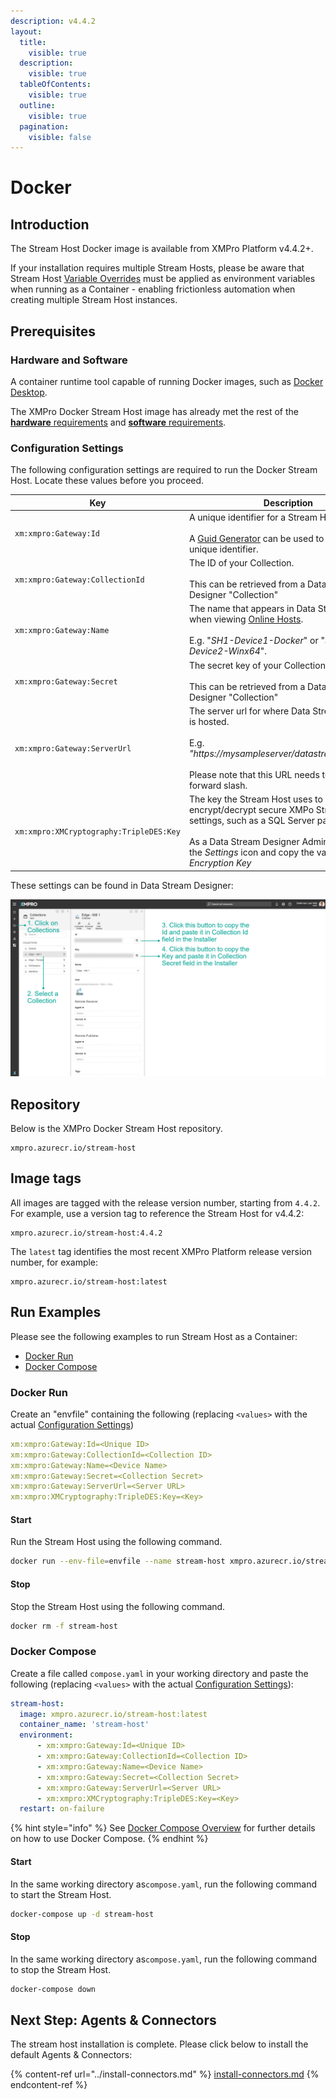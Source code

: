 ```yaml
---
description: v4.4.2
layout:
  title:
    visible: true
  description:
    visible: true
  tableOfContents:
    visible: true
  outline:
    visible: true
  pagination:
    visible: false
---
```


# Docker

## Introduction

The Stream Host Docker image is available from XMPro Platform v4.4.2+.

If your installation requires multiple Stream Hosts, please be aware that Stream Host [Variable Overrides](../../../how-tos/stream-host.md#how-to-override-variables) must be applied as environment variables when running as a Container - enabling frictionless automation when creating multiple Stream Host instances.

## Prerequisites

### **Hardware and Software**

A container runtime tool capable of running Docker images, such as [Docker Desktop](https://www.docker.com/products/docker-desktop/).

The XMPro Docker Stream Host image has already met the rest of the [**hardware** requirements](../../install.md#hardware-requirements) and [**software** requirements](../../install.md#software-requirements).

### Configuration Settings

The following configuration settings are required to run the Docker Stream Host. Locate these values before you proceed.

<table><thead><tr><th width="305">Key</th><th>Description</th><th data-hidden>Name</th></tr></thead><tbody><tr><td><code>xm:xmpro:Gateway:Id</code></td><td>A unique identifier for a Stream Host instance.<br><br>A <a href="https://www.guidgenerator.com/">Guid Generator</a> can be used to generate a unique identifier.</td><td></td></tr><tr><td><code>xm:xmpro:Gateway:CollectionId</code></td><td>The ID of your Collection.<br><br>This can be retrieved from a Data Stream Designer "Collection"</td><td></td></tr><tr><td><code>xm:xmpro:Gateway:Name</code></td><td>The name that appears in Data Stream Designer when viewing <a href="../../../how-tos/stream-host.md#how-to-find-online-hosts">Online Hosts</a>.<br><br>E.g. "<em>SH1-Device1-Docker</em>" or "<em>SH2-Device2-Winx64</em>".</td><td></td></tr><tr><td><code>xm:xmpro:Gateway:Secret</code></td><td>The secret key of your Collection.<br><br>This can be retrieved from a Data Stream Designer "Collection"</td><td><em>Server Url</em></td></tr><tr><td><code>xm:xmpro:Gateway:ServerUrl</code></td><td>The server url for where Data Stream Designer is hosted.<br><br>E.g. <em>"https://mysampleserver/datastreamdesigner/".</em> <br><br>Please note that this URL needs to end in a forward slash.</td><td><em>Collection ID</em></td></tr><tr><td><code>xm:xmpro:XMCryptography:TripleDES:Key</code></td><td>The key the Stream Host uses to encrypt/decrypt secure XMPo Stream Object settings, such as a SQL Server password. <br><br>As a Data Stream Designer Administrator, click the <em>Settings</em> icon and copy the value for the <em>Encryption Key</em></td><td><em>Key</em></td></tr></tbody></table>

These settings can be found in Data Stream Designer:

![Fig 1: Collection details in Data Stream Designer](<../../../.gitbook/assets/image (1489).png>)

## Repository

Below is the XMPro Docker Stream Host repository.

```
xmpro.azurecr.io/stream-host
```

## Image tags

All images are tagged with the release version number, starting from `4.4.2`. For example, use a version tag to reference the Stream Host for v4.4.2:&#x20;

```
xmpro.azurecr.io/stream-host:4.4.2
```

The `latest` tag identifies the most recent XMPro Platform release version number, for example:

```
xmpro.azurecr.io/stream-host:latest
```

## **Run Examples**

Please see the following examples to run Stream Host as a Container:

* [Docker Run](docker.md#docker-run)
* [Docker Compose](docker.md#docker-compose)

### Docker Run

Create an "envfile" containing the following (replacing `<values>` with the actual [Configuration Settings](docker.md#configuration-settings))

```yaml
xm:xmpro:Gateway:Id=<Unique ID>
xm:xmpro:Gateway:CollectionId=<Collection ID>
xm:xmpro:Gateway:Name=<Device Name>
xm:xmpro:Gateway:Secret=<Collection Secret>
xm:xmpro:Gateway:ServerUrl=<Server URL>
xm:xmpro:XMCryptography:TripleDES:Key=<Key>
```

#### Start

Run the Stream Host using the following command.

```bash
docker run --env-file=envfile --name stream-host xmpro.azurecr.io/stream-host:latest
```

#### **Stop**

Stop the Stream Host using the following command.

```bash
docker rm -f stream-host
```

### **Docker Compose**

Create a file called `compose.yaml` in your working directory and paste the following (replacing `<values>` with the actual [Configuration Settings](docker.md#configuration-settings)):

```yml
stream-host:
  image: xmpro.azurecr.io/stream-host:latest
  container_name: 'stream-host'
  environment:
      - xm:xmpro:Gateway:Id=<Unique ID>
      - xm:xmpro:Gateway:CollectionId=<Collection ID>
      - xm:xmpro:Gateway:Name=<Device Name>
      - xm:xmpro:Gateway:Secret=<Collection Secret>
      - xm:xmpro:Gateway:ServerUrl=<Server URL>
      - xm:xmpro:XMCryptography:TripleDES:Key=<Key>
  restart: on-failure
```

{% hint style="info" %}
See [Docker Compose Overview](https://docs.docker.com/compose/) for further details on how to use Docker Compose.
{% endhint %}

#### Start

In the same working directory as`compose.yaml`, run the following command to start the Stream Host.

```bash
docker-compose up -d stream-host 
```

#### **Stop**

In the same working directory as`compose.yaml`, run the following command to stop the Stream Host.

```bash
docker-compose down
```

## Next Step: Agents & Connectors

The stream host installation is complete. Please click below to install the default Agents & Connectors:

{% content-ref url="../install-connectors.md" %}
[install-connectors.md](../install-connectors.md)
{% endcontent-ref %}
